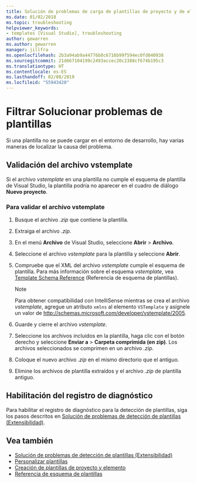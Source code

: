 ```yaml
---
title: Solución de problemas de carga de plantillas de proyecto y de elemento
ms.date: 01/02/2018
ms.topic: troubleshooting
helpviewer_keywords:
- templates [Visual Studio], troubleshooting
author: gewarren
ms.author: gewarren
manager: jillfra
ms.openlocfilehash: 2b3a94ab9a44776b0c6716b99f594ec0fd840938
ms.sourcegitcommit: 21d667104199c2493accec20c2388cf674b195c3
ms.translationtype: HT
ms.contentlocale: es-ES
ms.lasthandoff: 02/08/2019
ms.locfileid: "55943420"
---
```

# <a name="how-to-troubleshoot-templates"></a>Filtrar Solucionar problemas de plantillas

Si una plantilla no se puede cargar en el entorno de desarrollo, hay varias maneras de localizar la causa del problema.

## <a name="validate-the-vstemplate-file"></a>Validación del archivo vstemplate

Si el archivo *vstemplate* en una plantilla no cumple el esquema de plantilla de Visual Studio, la plantilla podría no aparecer en el cuadro de diálogo **Nuevo proyecto**.

### <a name="to-validate-the-vstemplate-file"></a>Para validar el archivo vstemplate

1. Busque el archivo *.zip* que contiene la plantilla.

1. Extraiga el archivo *.zip*.

1. En el menú **Archivo** de Visual Studio, seleccione **Abrir** > **Archivo**.

1. Seleccione el archivo *vstemplate* para la plantilla y seleccione **Abrir**.

1. Compruebe que el XML del archivo *vstemplate* cumple el esquema de plantilla. Para más información sobre el esquema *vstemplate*, vea [Template Schema Reference](../extensibility/visual-studio-template-schema-reference.md) (Referencia de esquema de plantillas).

    > [!NOTE]
    > Para obtener compatibilidad con IntelliSense mientras se crea el archivo *vstemplate*, agregue un atributo `xmlns` al elemento `VSTemplate` y asígnele un valor de http://schemas.microsoft.com/developer/vstemplate/2005.

1. Guarde y cierre el archivo *vstemplate*.

1. Seleccione los archivos incluidos en la plantilla, haga clic con el botón derecho y seleccione **Enviar a** > **Carpeta comprimida (en zip)**. Los archivos seleccionados se comprimen en un archivo *.zip*.

1. Coloque el nuevo archivo *.zip* en el mismo directorio que el antiguo.

1. Elimine los archivos de plantilla extraídos y el archivo *.zip* de plantilla antiguo.

## <a name="enable-diagnostic-logging"></a>Habilitación del registro de diagnóstico

Para habilitar el registro de diagnóstico para la detección de plantillas, siga los pasos descritos en [Solución de problemas de detección de plantillas (Extensibilidad)](../extensibility/troubleshooting-template-discovery.md).

## <a name="see-also"></a>Vea también

- [Solución de problemas de detección de plantillas (Extensibilidad)](../extensibility/troubleshooting-template-discovery.md)
- [Personalizar plantillas](../ide/customizing-project-and-item-templates.md)
- [Creación de plantillas de proyecto y elemento](../ide/creating-project-and-item-templates.md)
- [Referencia de esquema de plantillas](../extensibility/visual-studio-template-schema-reference.md)